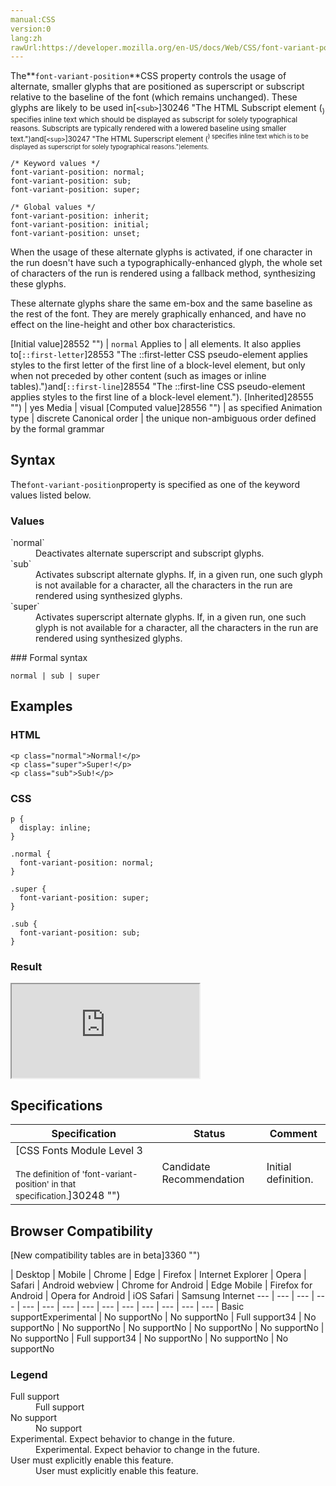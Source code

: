```yaml
---
manual:CSS
version:0
lang:zh
rawUrl:https://developer.mozilla.org/en-US/docs/Web/CSS/font-variant-position
---
```






The**`font-variant-position`**CSS property controls the usage of alternate, smaller glyphs that are positioned as superscript or subscript relative to the baseline of the font (which remains unchanged). These glyphs are likely to be used in[`<sub>`]30246 "The HTML Subscript element (<sub>) specifies inline text which should be displayed as subscript for solely typographical reasons. Subscripts are typically rendered with a lowered baseline using smaller text.")and[`<sup>`]30247 "The HTML Superscript element (<sup>) specifies inline text which is to be displayed as superscript for solely typographical reasons.")elements.


```
/* Keyword values */
font-variant-position: normal;
font-variant-position: sub;
font-variant-position: super;

/* Global values */
font-variant-position: inherit;
font-variant-position: initial;
font-variant-position: unset;
```


When the usage of these alternate glyphs is activated, if one character in the run doesn&#39;t have such a typographically-enhanced glyph, the whole set of characters of the run is rendered using a fallback method, synthesizing these glyphs.



These alternate glyphs share the same em-box and the same baseline as the rest of the font. They are merely graphically enhanced, and have no effect on the line-height and other box characteristics.


[Initial value]28552 "") | `normal` 
Applies to | all elements. It also applies to[`::first-letter`]28553 "The ::first-letter CSS pseudo-element applies styles to the first letter of the first line of a block-level element, but only when not preceded by other content (such as images or inline tables).")and[`::first-line`]28554 "The ::first-line CSS pseudo-element applies styles to the first line of a block-level element."). 
[Inherited]28555 "") | yes 
Media | visual 
[Computed value]28556 "") | as specified 
Animation type | discrete 
Canonical order | the unique non-ambiguous order defined by the formal grammar 


## Syntax<a name="Syntax"></a>


The`font-variant-position`property is specified as one of the keyword values listed below.


### Values<a name="Values"></a>
<dl><dt id=''>`normal`</dt><dd>Deactivates alternate superscript and subscript glyphs.</dd><dt id=''>`sub`</dt><dd>Activates subscript alternate glyphs. If, in a given run, one such glyph is not available for a character, all the characters in the run are rendered using synthesized glyphs.</dd><dt id=''>`super`</dt><dd>Activates superscript alternate glyphs. If, in a given run, one such glyph is not available for a character, all the characters in the run are rendered using synthesized glyphs.</dd></dl>
### Formal syntax<a name="Formal_syntax"></a>

```
normal | sub | super
```

## Examples<a name="Examples"></a>

### HTML<a name="HTML"></a>

```
<p class="normal">Normal!</p>
<p class="super">Super!</p>
<p class="sub">Sub!</p>
```

### CSS<a name="CSS"></a>

```
p {
  display: inline;     
}

.normal {
  font-variant-position: normal;
}

.super {
  font-variant-position: super;
}

.sub {
  font-variant-position: sub;
}
```

### Result<a name="Result"></a>


<iframe src='https://mdn.mozillademos.org/en-US/docs/Web/CSS/font-variant-position$samples/Examples?revision=1322039' width='null' height='null'></iframe>



## Specifications<a name="Specifications"></a>

Specification | Status | Comment 
 ---  |  ---  |  ---  | 
[CSS Fonts Module Level 3<br></br><small>The definition of &#39;font-variant-position&#39; in that specification.</small>]30248 "") | Candidate Recommendation | Initial definition. 


## Browser Compatibility<a name="Browser_Compatibility"></a>
[New compatibility tables are in beta<i></i>]3360 "")

 | <abbr>Desktop<i></i></abbr> | <abbr>Mobile<i></i></abbr> 
 | <abbr>Chrome<i></i></abbr> | <abbr>Edge<i></i></abbr> | <abbr>Firefox<i></i></abbr> | <abbr>Internet Explorer<i></i></abbr> | <abbr>Opera<i></i></abbr> | <abbr>Safari<i></i></abbr> | <abbr>Android webview<i></i></abbr> | <abbr>Chrome for Android<i></i></abbr> | <abbr>Edge Mobile<i></i></abbr> | <abbr>Firefox for Android<i></i></abbr> | <abbr>Opera for Android<i></i></abbr> | <abbr>iOS Safari<i></i></abbr> | <abbr>Samsung Internet<i></i></abbr> 
 ---  |  ---  |  ---  |  ---  |  ---  |  ---  |  ---  |  ---  |  ---  |  ---  |  ---  |  ---  |  ---  |  ---  | 
Basic support<abbr>Experimental<i></i></abbr> | <abbr>No support</abbr>No | <abbr>No support</abbr>No | <abbr>Full support</abbr>34 | <abbr>No support</abbr>No | <abbr>No support</abbr>No | <abbr>No support</abbr>No | <abbr>No support</abbr>No | <abbr>No support</abbr>No | <abbr>No support</abbr>No | <abbr>Full support</abbr>34 | <abbr>No support</abbr>No | <abbr>No support</abbr>No | <abbr>No support</abbr>No 


### Legend<a name="Legend"></a>
<dl><dt id=''><abbr>Full support</abbr></dt><dd>Full support</dd><dt id=''><abbr>No support</abbr></dt><dd>No support</dd><dt id=''><abbr>Experimental. Expect behavior to change in the future.<i></i></abbr></dt><dd>Experimental. Expect behavior to change in the future.</dd><dt id=''><abbr>User must explicitly enable this feature.<i></i></abbr></dt><dd>User must explicitly enable this feature.</dd></dl>



